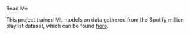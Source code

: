 Read Me

This project trained ML models on data gathered from the Spotify million playlist dataset, which can be found [here](https://www.aicrowd.com/challenges/spotify-million-playlist-dataset-challenge).
